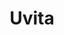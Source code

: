 ---
title: Uvita
date: 
draft: false

# descripcion
description : Aros pasantes colgantes en plata 925 y cristal.

materials: Plata 925

color: 

dimensions: Largo 3,00 cm

code: 01-01-1082

type: "Aros"

categories: []

price: $3.710,00

price_eftvo: $3.150,00

# Images
# first image will be shown in the product page
images:
  # - image: "images/path_to_image"
  # La ubicacion de las imagenes es imagenes/Aros/Aros.Colgantes/01-01-1082-uvita
  - image: "./images/aros/colgantes/01-01-1082-uvita_a.jpg"
  - image: "./images/aros/colgantes/01-01-1082-uvita_b.jpg"
---